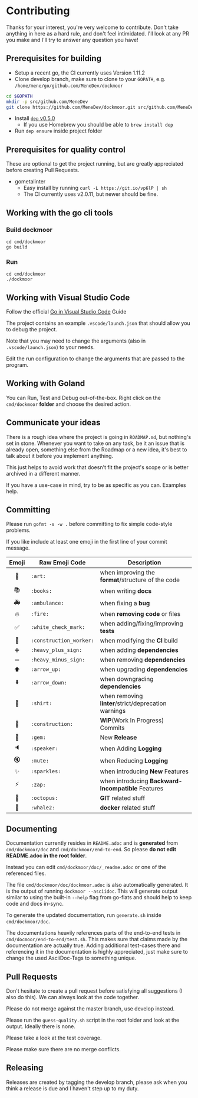 # Contributing

Thanks for your interest, you're very welcome to contribute. Don't take anything in here as a hard rule, and don't feel intimidated. I'll look at any PR you make and I'll try to answer any question you have!

## Prerequisites for building

* Setup a recent go, the CI currently uses Version 1.11.2
* Clone develop branch, make sure to clone to your `GOPATH`, e.g. `/home/mene/go/github.com/MeneDev/dockmoor`
```bash
cd $GOPATH
mkdir -p src/github.com/MeneDev
git clone https://github.com/MeneDev/dockmoor.git src/github.com/MeneDev/dockmoor
```
* Install [`dep` v0.5.0](https://github.com/golang/dep/releases/tag/v0.5.0)
  * If you use Homebrew you should be able to `brew install dep`
* Run `dep ensure` inside project folder


## Prerequisites for quality control
These are optional to get the project running, but are greatly appreciated before creating Pull Requests.

* gometalinter
  * Easy install by running `curl -L https://git.io/vp6lP | sh`
  * The CI currently uses v2.0.11, but newer should be fine.

## Working with the go cli tools

### Build dockmoor

    cd cmd/dockmoor
    go build
    
### Run

    cd cmd/dockmoor
    ./dockmoor
    
## Working with Visual Studio Code

Follow the official [Go in Visual Studio Code](https://code.visualstudio.com/docs/languages/go) Guide

The project contains an example `.vscode/launch.json` that should allow you to debug the project.

Note that you may need to change the arguments (also in `.vscode/launch.json`) to your needs.

Edit the run configuration to change the arguments that are passed to the program.

## Working with Goland

You can Run, Test and Debug out-of-the-box.
Right click on the `cmd/dockmoor` **folder** and choose the desired action.

## Communicate your ideas
There is a rough idea where the project is going in `ROADMAP.md`, but nothing's set in stone.
Whenever you want to take on any task, be it an issue that is already open,
something else from the Roadmap or a new idea, it's best to talk about it before you implement anything.

This just helps to avoid work that doesn't fit the project's scope or is better archived in a different manner.

If you have a use-case in mind, try to be as specific as you can. Examples help.

## Committing

Please run `gofmt -s -w .` before committing to fix simple code-style problems.

If you like include at least one emoji in the first line of your commit message.


| Emoji | Raw Emoji Code | Description |
|:---:|---|---|
| :art: | `:art:` | when improving the **format**/structure of the code |
| :books: | `:books:` | when writing **docs** |
| :ambulance: | `:ambulance:` | when fixing a **bug** |
| :fire: | `:fire:` | when **removing code** or files |
| :white_check_mark: | `:white_check_mark:` | when adding/fixing/improving **tests** |
| :construction_worker: | `:construction_worker:` | when modifying the **CI** build |
| :heavy_plus_sign: | `:heavy_plus_sign:` | when adding **dependencies** |
| :heavy_minus_sign: | `:heavy_minus_sign:` | when removing **dependencies** |
| :arrow_up: | `:arrow_up:` | when upgrading **dependencies** |
| :arrow_down: | `:arrow_down:` | when downgrading **dependencies** |
| :shirt: | `:shirt:` | when removing **linter**/strict/deprecation warnings |
| :construction: | `:construction:` | **WIP**(Work In Progress) Commits |
| :gem: | `:gem:` | New **Release** |
| :speaker: | `:speaker:` | when Adding **Logging** |
| :mute: | `:mute:` | when Reducing **Logging** |
| :sparkles: | `:sparkles:` | when introducing **New** Features |
| :zap: | `:zap:` | when introducing **Backward-Incompatible** Features |
| :octopus:  | `:octopus:` | **GIT** related stuff |
| :whale2:  | `:whale2:` | **docker** related stuff |

## Documenting

Documentation currently resides in `README.adoc` and is **generated** from `cmd/dockmoor/doc` and `cmd/dockmoor/end-to-end`.
So please **do not edit README.adoc in the root folder**.

Instead you can edit `cmd/dockmoor/doc/_readme.adoc` or one of the referenced files.

The file `cmd/dockmoor/doc/dockmoor.adoc` is also automatically generated.
It is the output of running `dockmoor --asciidoc`.
This will generate output similar to using the built-in `--help` flag from go-flats and should help to keep code and docs in-sync.

To generate the updated documentation, run `generate.sh` inside `cmd/dockmoor/doc`.

The documentations heavily references parts of the end-to-end tests in `cmd/docmoor/end-to-end/test.sh`.
This makes sure that claims made by the documentation are actually true.
Adding additional test-cases there and referencing it in the documentation is highly appreciated,
just make sure to change the used AsciiDoc-Tags to something unique.

## Pull Requests

Don't hesitate to create a pull request before satisfying all suggestions (I also do this). We can always look at the code together.

Please do not merge against the master branch, use develop instead.

Please run the `guess-quality.sh` script in the root folder and look at the output. Ideally there is none.

Please take a look at the test coverage.

Please make sure there are no merge conflicts.

## Releasing

Releases are created by tagging the develop branch, please ask when you think a release is due and I haven't step up to my duty.

